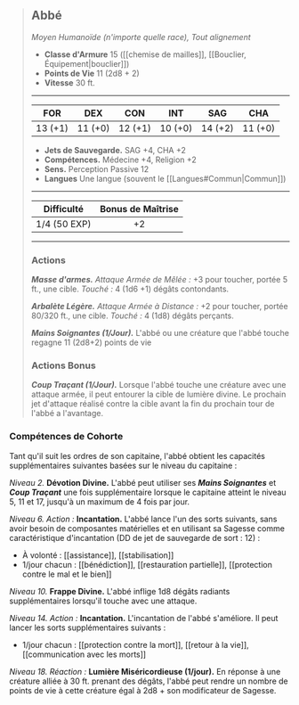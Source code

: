 >## Abbé
>*Moyen Humanoïde (n'importe quelle race), Tout alignement*
>
>- **Classe d'Armure** 15 ([[chemise de mailles]], [[Bouclier, Équipement|bouclier]])
>- **Points de Vie** 11 (2d8 + 2)
>- **Vitesse** 30 ft.
>___
>|FOR|DEX|CON|INT|SAG|CHA|
>|:---:|:---:|:---:|:---:|:---:|:---:|
>|13 (+1)|11 (+0)|12 (+1)|10 (+0)|14 (+2)|11 (+0)|
> 
> - __Jets de Sauvegarde.__ SAG +4, CHA +2
> - __Compétences.__ Médecine +4, Religion +2
> - __Sens.__ Perception Passive 12
> - __Langues__ Une langue (souvent le [[Langues#Commun|Commun]])
>___
> | Difficulté | Bonus de Maîtrise |
> |:-:|:-:|
> | 1/4 (50 EXP) | +2 |
>___
>
>### Actions
>***Masse d'armes.*** *Attaque Armée de Mêlée :* +3 pour toucher, portée 5 ft., une cible. *Touché :* 4 (1d6 +1) dégâts contondants.
>
>***Arbalète Légère.*** *Attaque Armée à Distance :* +2 pour toucher, portée 80/320 ft., une cible. *Touché :* 4 (1d8) dégâts perçants.
>
>***Mains Soignantes (1/Jour).*** L'abbé ou une créature que l'abbé touche regagne 11 (2d8+2) points de vie
>
> ### Actions Bonus
> ***Coup Traçant (1/Jour).*** Lorsque l'abbé touche une créature avec une attaque armée, il peut entourer la cible de lumière divine. Le prochain jet d'attaque réalisé contre la cible avant la fin du prochain tour de l'abbé a l'avantage.

### Compétences de Cohorte

Tant qu'il suit les ordres de son capitaine, l'abbé obtient les capacités supplémentaires suivantes basées sur le niveau du capitaine :

_Niveau 2._ __Dévotion Divine.__ L'abbé peut utiliser ses ___Mains Soignantes___ et ___Coup Traçant___ une fois supplémentaire lorsque le capitaine atteint le niveau 5, 11 et 17, jusqu'à un maximum de 4 fois par jour.

_Niveau 6._ _Action :_ __Incantation.__ L'abbé lance l'un des sorts suivants, sans avoir besoin de composantes matérielles et en utilisant sa Sagesse comme caractéristique d'incantation (DD de jet de sauvegarde de sort : 12) :

 - À volonté : [[assistance]], [[stabilisation]]
 - 1/jour chacun : [[bénédiction]], [[restauration partielle]], [[protection contre le mal et le bien]]

_Niveau 10._ __Frappe Divine.__ L'abbé inflige 1d8 dégâts radiants supplémentaires lorsqu'il touche avec une attaque.

_Niveau 14._ _Action :_ __Incantation.__ L'incantation de l'abbé s'améliore. Il peut lancer les sorts supplémentaires suivants :

 - 1/jour chacun : [[protection contre la mort]], [[retour à la vie]], [[communication avec les morts]]

_Niveau 18._ _Réaction :_ __Lumière Miséricordieuse (1/jour).__ En réponse à une créature alliée à 30 ft. prenant des dégâts, l'abbé peut rendre un nombre de points de vie à cette créature égal à 2d8 + son modificateur de Sagesse.